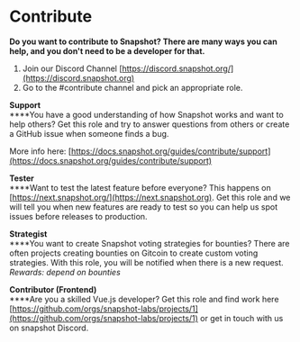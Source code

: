 # Contribute

**Do you want to contribute to Snapshot? There are many ways you can help, and you don't need to be a developer for that.**

1. Join our Discord Channel [https://discord.snapshot.org/](https://discord.snapshot.org)
2. Go to the #contribute channel and pick an appropriate role.&#x20;

**Support**\
****You have a good understanding of how Snapshot works and want to help others? Get this role and try to answer questions from others or create a GitHub issue when someone finds a bug.&#x20;

More info here: [https://docs.snapshot.org/guides/contribute/support](https://docs.snapshot.org/guides/contribute/support)

**Tester**\
****Want to test the latest feature before everyone? This happens on [https://next.snapshot.org/](https://next.snapshot.org). Get this role and we will tell you when new features are ready to test so you can help us spot issues before releases to production.

**Strategist**\
****You want to create Snapshot voting strategies for bounties? There are often projects creating bounties on Gitcoin to create custom voting strategies. With this role, you will be notified when there is a new request. _Rewards: depend on bounties_

**Contributor (Frontend)**\
****Are you a skilled Vue.js developer? Get this role and find work here [https://github.com/orgs/snapshot-labs/projects/1](https://github.com/orgs/snapshot-labs/projects/1) or get in touch with us on snapshot Discord.
